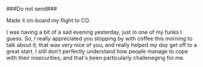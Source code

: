 ###Do not send###


Made it on-board my flight to CO.

I was having a bit of a sad evening yesterday, just in one of my funks I guess. So, I really appreciated you stopping by with coffee this morning to talk about it; that was very nice of you, and really helped my day get off to a great start. I still don't perfectly understand how people manage to cope with their insecurities, and that's been particularly challeneging for me.




